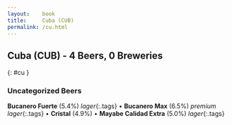 ```yaml
---
layout:    book
title:     Cuba (CUB)
permalink: /cu.html
---
```


## Cuba (CUB) - 4 Beers, 0 Breweries
{: #cu }




### Uncategorized Beers

**Bucanero Fuerte** (5.4%) _lager_{:.tags}  • 
**Bucanero Max** (6.5%) _premium lager_{:.tags}  • 
**Cristal** (4.9%)   • 
**Mayabe Calidad Extra** (5.0%) _lager_{:.tags} 



 
